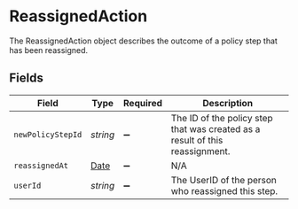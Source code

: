 # ReassignedAction

The ReassignedAction object describes the outcome of a policy step that has been reassigned.


## Fields

| Field                                                                                         | Type                                                                                          | Required                                                                                      | Description                                                                                   |
| --------------------------------------------------------------------------------------------- | --------------------------------------------------------------------------------------------- | --------------------------------------------------------------------------------------------- | --------------------------------------------------------------------------------------------- |
| `newPolicyStepId`                                                                             | *string*                                                                                      | :heavy_minus_sign:                                                                            | The ID of the policy step that was created as a result of this reassignment.                  |
| `reassignedAt`                                                                                | [Date](https://developer.mozilla.org/en-US/docs/Web/JavaScript/Reference/Global_Objects/Date) | :heavy_minus_sign:                                                                            | N/A                                                                                           |
| `userId`                                                                                      | *string*                                                                                      | :heavy_minus_sign:                                                                            | The UserID of the person who reassigned this step.                                            |